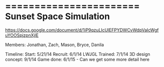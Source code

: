 =======================
Sunset Space Simulation
=======================
https://docs.google.com/document/d/1iP9qzuLIcUlEFPYDWCvWdpVaIcWgfuYOOSpjzpnXjlE


Members: 
Jonathan, Zach, Mason, Bryce, Danila

Timeline:
Start: 5/21/14
Recruit: 6/1/14
LWJGL Trained: 7/1/14
3D design concept: 9/1/14
Game done: 6/1/15 - Can we get some more detail here
